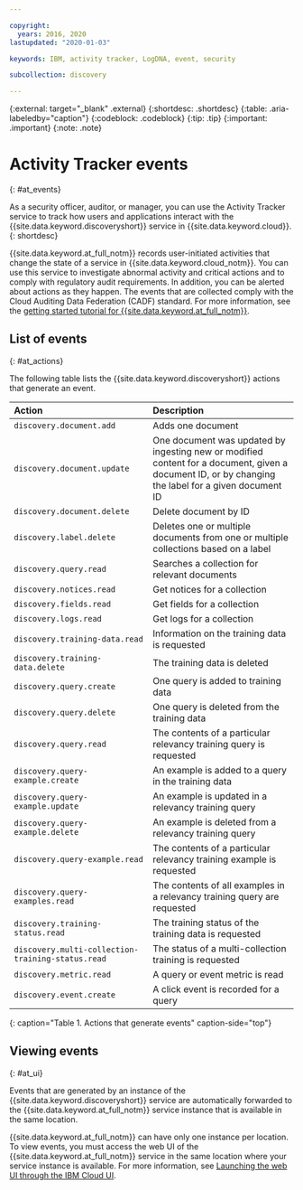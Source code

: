 ```yaml
---

copyright:
  years: 2016, 2020
lastupdated: "2020-01-03"

keywords: IBM, activity tracker, LogDNA, event, security

subcollection: discovery

---
```


{:external: target="_blank" .external}
{:shortdesc: .shortdesc}
{:table: .aria-labeledby="caption"}
{:codeblock: .codeblock}
{:tip: .tip}
{:important: .important}
{:note: .note}


# Activity Tracker events
{: #at_events}

As a security officer, auditor, or manager, you can use the Activity Tracker service to track how users and applications interact with the {{site.data.keyword.discoveryshort}} service in {{site.data.keyword.cloud}}.
{: shortdesc}

{{site.data.keyword.at_full_notm}} records user-initiated activities that change the state of a service in {{site.data.keyword.cloud_notm}}. You can use this service to investigate abnormal activity and critical actions and to comply with regulatory audit requirements. In addition, you can be alerted about actions as they happen. The events that are collected comply with the Cloud Auditing Data Federation (CADF) standard. For more information, see the [getting started tutorial for {{site.data.keyword.at_full_notm}}](/docs/services/Activity-Tracker-with-LogDNA?topic=logdnaat-getting-started#getting-started).


## List of events
{: #at_actions}

The following table lists the {{site.data.keyword.discoveryshort}} actions that generate an event.

| Action                           | Description                        | 
|:---------------------------------|:-----------------------------------|
| `discovery.document.add`           | Adds one document                  |
| `discovery.document.update`        | One document was updated by ingesting new or modified content for a document, given a document ID, or by changing the label for a given document ID     | 
| `discovery.document.delete`        | Delete document by ID              |
| `discovery.label.delete`           | Deletes one or multiple documents from one or multiple collections based on a label     |
| `discovery.query.read`             | Searches a collection for relevant documents |
| `discovery.notices.read`           | Get notices for a collection |
| `discovery.fields.read`            | Get fields for a collection |
| `discovery.logs.read`              | Get logs for a collection |
| `discovery.training-data.read`     | Information on the training data is requested   |
| `discovery.training-data.delete`   | The training data is deleted   |
| `discovery.query.create`           | One query is added to training data   |
| `discovery.query.delete`           | One query is deleted from the training data   |
| `discovery.query.read`             | The contents of a particular relevancy training query is requested   |
| `discovery.query-example.create`   | An example is added to a query in the training data   |
| `discovery.query-example.update`   | An example is updated in a relevancy training query   |
| `discovery.query-example.delete`   | An example is deleted from a relevancy training query   |
| `discovery.query-example.read`     | The contents of a particular relevancy training example is requested   |
| `discovery.query-examples.read`    | The contents of all examples in a relevancy training query are requested   |
| `discovery.training-status.read`   | The training status of the training data is requested   |
| `discovery.multi-collection-training-status.read` | The status of a multi-collection training is requested  |
| `discovery.metric.read`            | A query or event metric is read  |
| `discovery.event.create`           | A click event is recorded for a query  |
{: caption="Table 1. Actions that generate events" caption-side="top"}


## Viewing events
{: #at_ui}

Events that are generated by an instance of the {{site.data.keyword.discoveryshort}} service are automatically forwarded to the {{site.data.keyword.at_full_notm}} service instance that is available in the same location.

{{site.data.keyword.at_full_notm}} can have only one instance per location. To view events, you must access the web UI of the {{site.data.keyword.at_full_notm}} service in the same location where your service instance is available. For more information, see [Launching the web UI through the IBM Cloud UI](/docs/services/Activity-Tracker-with-LogDNA?topic=logdnaat-launch#launch_step2).